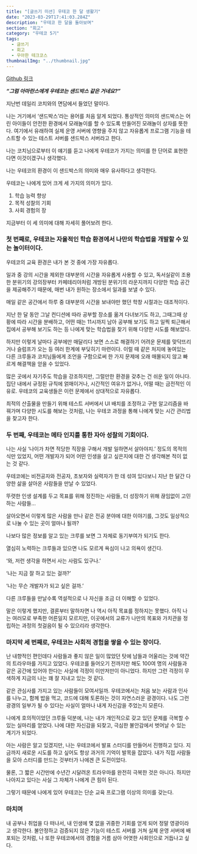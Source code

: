 ```yaml
---
title: "[글쓰기 미션] 우테코 한 달 생활기"
date: "2023-03-29T17:41:03.284Z"
description: "우테코 한 달을 돌아보며"
section: "회고" 
category: "우테코 5기"
tags:
  - 글쓰기
  - 회고
  - 우아한 테크코스
thumbnailImg: "../thumbnail.jpg"
---
```


[Github 링크](https://github.com/amaran-th/woowa-writing-5/tree/amaran-th)

**_“그럼 아마란스에게 우테코는 샌드박스 같은 거네요?”_**

지난번 데일리 코치와의 면담에서 들었던 말이다.

나는 거기에서 ‘샌드박스’라는 용어를 처음 알게 되었다. 통상적인 의미의 샌드박스는 어린 아이들이 안전한 환경에서 모래놀이를 할 수 있도록 만들어진 모래놀이 상자를 뜻한다. 여기에서 유래하여 실제 운영 서버에 영향을 주지 않고 자유롭게 프로그램 기능을 테스트할 수 있는 테스트 서버를 샌드박스 서버라고 한다.

나는 코치님으로부터 이 얘기를 듣고 나에게 우테코가 가지는 의미를 한 단어로 표현한다면 이것이겠구나 생각했다.

나는 우테코의 환경이 이 샌드박스의 의미와 매우 유사하다고 생각한다.

우테코는 나에게 있어 크게 세 가지의 의미가 있다.

1. 학습 능력 향상
2. 목적 성찰의 기회
3. 사회 경험의 장

지금부터 이 세 의미에 대해 자세히 풀어보려 한다.

### 첫 번째로, 우테코는 자율적인 학습 환경에서 나만의 학습법을 개발할 수 있는 놀이터이다.

우테코의 교육 환경은 내가 본 것 중에 가장 자유롭다.

일과 중 강의 시간을 제외한 대부분의 시간을 자유롭게 사용할 수 있고, 독서실같이 조용한 분위기의 강의장부터 카페테리아처럼 개방된 분위기의 라운지까지 다양한 학습 공간을 제공해주기 때문에, 매번 내가 원하는 장소에서 일과를 보낼 수 있다.

매일 같은 공간에서 하루 중 대부분의 시간을 보내야만 했던 학창 시절과는 대조적이다.

지난 한 달 동안 그날 컨디션에 따라 공부할 장소를 옮겨 다녀보기도 하고, 그때그때 상황에 따라 시간을 분배하고, 어떤 때는 11시까지 남아 공부해 보기도 하고 일찍 퇴근해서 집에서 공부해 보기도 하는 등 나에게 맞는 학습법을 찾기 위해 다양한 시도를 해보았다.

하지만 이렇게 날마다 공부에만 매달리다 보면 스스로 해결하기 어려운 문제를 맞닥뜨리거나 슬럼프가 오는 등 여러 한계에 부딪히기 마련이다. 이럴 때 같은 처지에 놓여있는 다른 크루들과 코치님들에게 조언을 구함으로써 한 가지 문제에 오래 매몰되지 않고 빠르게 해결책을 얻을 수 있었다.

많은 곳에서 자기주도 학습을 강조하지만, 그럴만한 환경을 갖추는 건 쉬운 일이 아니다. 집단 내에서 규정된 규칙에 얽매이거나, 시간적인 여유가 없거나, 어떨 때는 금전적인 이유로. 우테코의 교육생들은 이런 문제에서 상대적으로 자유롭다.

최적의 산출물을 만들기 위해 테스트 서버에서 UI 배치를 조정하고 구현 알고리즘을 바꿔가며 다양한 시도를 해보는 것처럼, 나는 우테코 과정을 통해 나에게 맞는 시간 관리법을 찾고자 한다.

### 두 번째, 우테코는 메타 인지를 통한 자아 성찰의 기회이다.

나는 사실 ‘나이가 차면 적당한 직장을 구해서 개발 일하면서 살아야지.’ 정도의 목적의식만 있었지, 어떤 개발자가 되어 어떤 인생을 살고 싶은지에 대한 건 생각해본 적이 없는 것 같다.

우테코에는 비전공자와 전공자, 초보자와 실력자가 한 데 섞여 있다보니 지난 한 달간 다양한 삶을 살아온 사람들을 만날 수 있었다.

뚜렷한 인생 설계를 두고 목표를 위해 정진하는 사람들, 더 성장하기 위해 끊임없이 고민하는 사람들...

살아오면서 이렇게 많은 사람을 만나 같은 전공 분야에 대한 이야기를, 그것도 일상적으로 나눌 수 있는 곳이 얼마나 될까?

나보다 많은 정보를 알고 있는 크루를 보면 그 자체로 동기부여가 되기도 한다.

열심히 노력하는 크루들과 있으면 나도 모르게 욕심이 나고 의욕이 생긴다.

‘와, 저런 생각을 하면서 사는 사람도 있구나.’

‘나는 지금 잘 하고 있는 걸까?’

‘나는 무슨 개발자가 되고 싶은 걸까.’

다른 크루들을 만날수록 역설적으로 나 자신을 조금 더 이해할 수 있었다.

말은 이렇게 했지만, 결론부터 말하자면 나 역시 아직 목표를 정하지는 못했다. 아직 나는 여러모로 부족한 어른일지 모르지만, 이곳에서의 교류가 나만의 목표와 가치관을 정립하는 과정의 첫걸음이 될 수 있으리라 생각한다.

### 마지막 세 번째로, 우테코는 사회적 경험을 쌓을 수 있는 장이다.

난 내향적인 편인데다 사람들과 좋지 않은 일이 많았던 탓에 남들과 어울리는 것에 약간의 트라우마를 가지고 있었다. 우테코를 들어오기 전까지만 해도 100여 명의 사람들과 같은 공간에 있어야 한다는 사실에 걱정이 이만저만이 아니었다. 하지만 그런 걱정이 무색하게 지금의 나는 꽤 잘 지내고 있는 것 같다.

같은 관심사를 가지고 있는 사람들이 모여서일까. 우테코에서는 처음 보는 사람과 인사를 나누고, 함께 밥을 먹고, 코드에 대해 토론하는 것이 자연스러운 광경이다. 나도 그런 광경의 일부가 될 수 있다는 사실이 얼마나 내게 자신감을 주었는지 모른다.

나에게 호의적이었던 크루들 덕분에, 나는 내가 개인적으로 갖고 있던 문제를 극복할 수 있는 실마리를 얻었다. 나에 대한 자신감을 되찾고, 극심한 불안감에서 벗어날 수 있는 계기가 되었다.

아는 사람은 알고 있겠지만, 나는 우테코에서 발표 스터디를 만들어서 진행하고 있다. 지금까지 새로운 시도를 하고 싶어도 항상 과거의 기억이 발목을 잡았다. 내가 직접 사람들을 모아 스터디를 만드는 것부터가 나에겐 큰 도전이었다.

물론, 그 짧은 시간만에 수년간 시달려온 트라우마를 완전히 극복한 것은 아니다. 하지만 나아지고 있다는 사실 그 자체가 나에게 큰 힘이 된다.

그렇기 때문에 나에게 있어 우테코는 단순 교육 프로그램 이상의 의미를 갖는다.

### 마치며

내 공부나 취업을 다 떠나서, 내 인생에 몇 없을 귀중한 기회를 얻게 되어 정말 영광이라고 생각한다. 불안정하고 검증되지 않은 기능이 테스트 서버를 거쳐 실제 운영 서버에 배포되는 것처럼, 나 또한 우테코에서의 경험을 거름 삼아 어엿한 사회인으로 거듭나고 싶다.
